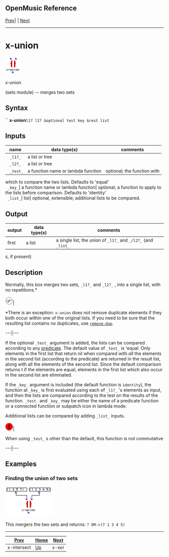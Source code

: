 OpenMusic Reference  
---  
[Prev](x-intersect)| | [Next](x-xor)  
  
* * *

# x-union

![](figures/functions/sets/x-union.png)

  
  
x-union  
  
(sets module) \-- merges two sets  

## Syntax

`` **x-union**` l1? l2? &optional test key &rest list `

## Inputs

name| data type(s)| comments  
---|---|---  
` _l1?_`|  a list or tree|  
` _l2?_`|  a list or tree|  
` _test_`|  a function name or lambda function| optional; the function with
which to compare the two lists. Defaults to 'equal'  
` _key_`|  a function name or lambda function| optional; a function to apply
to the lists before comparison. Defaults to 'identity'  
` _list_`|  list| optional, extensible; additional lists to be compared.  
  
## Output

output| data type(s)| comments  
---|---|---  
first| a list| a single list, the union of `_l1?_` and `_/l2?_` (and `_list_`
s, if present)  
  
## Description

Normally, this box merges two sets, `_l1?_` and `_l2?_` , into a single list,
with no repetitions.*

![Note](figures/images/note.gif)|

*There is an exception: `x-union` does not remove duplicate elements if they both occur within one of the original lists. If you need to be sure that the resulting list contains no duplicates, use [`remove-dup`](remove-dup).  
  
---|---  
  
If the optional `_test_` argument is added, the lists can be compared
according to any [predicate](glossary#PREDICATE). The default value of
`_test_` is 'equal. Only elements in the first list that return nil when
compared with _all_ the elements in the second list (according to the
predicate) are returned in the result list, along with all the elements of the
second list. Since the default comparison returns t if the elements are equal,
elements in the first list which also occur in the second list are eliminated.

If the `_key_` argument is included (the default function is `identity`), the
function at `_key_` is first evaluated using each of `_l1?_` 's elements as
input, and then the lists are compared according to the test on the results of
the function. `_test_` and `_key_` may be either the name of a predicate
function or a connected function or subpatch icon in lambda mode.

Additional lists can be compared by adding `_list_` inputs.

![Warning](figures/images/warning.gif)|

When using `_test_` s other than the default, this function is not commutative  
  
---|---  
  
## Examples

### Finding the union of two sets

![](figures/functions/sets/x-unionEX1.png)

This mergers the two sets and returns: `? OM->(7 1 3 4 5)`

* * *

[Prev](x-intersect)| [Home](index)| [Next](x-xor)  
---|---|---  
x-intersect| [Up](funcref.main)| x-xor

